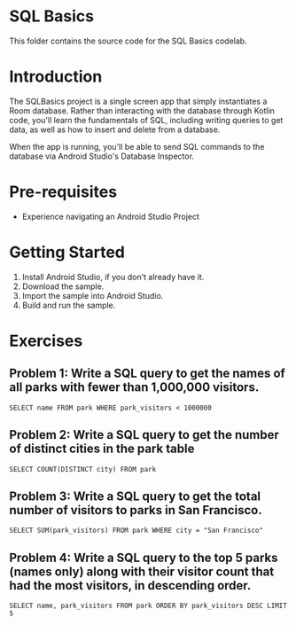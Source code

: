 # SQL Basics

This folder contains the source code for the SQL Basics codelab.

# Introduction

The SQLBasics project is a single screen app that simply instantiates a Room database. Rather than interacting with the database through Kotlin code, you'll learn the fundamentals of SQL, including writing queries to get data, as well as how to insert and delete from a database.

When the app is running, you'll be able to send SQL commands to the database via Android Studio's Database Inspector.

# Pre-requisites

* Experience navigating an Android Studio Project

# Getting Started

1. Install Android Studio, if you don't already have it.
2. Download the sample.
3. Import the sample into Android Studio.
4. Build and run the sample.

# Exercises

## Problem 1: Write a SQL query to get the names of all parks with fewer than 1,000,000 visitors.

`
SELECT name FROM park
WHERE park_visitors < 1000000
`

## Problem 2: Write a SQL query to get the number of distinct cities in the park table

`
SELECT COUNT(DISTINCT city) FROM park
`

## Problem 3: Write a SQL query to get the total number of visitors to parks in San Francisco.

`
SELECT SUM(park_visitors) FROM park
WHERE city = "San Francisco"
`

## Problem 4: Write a SQL query to the top 5 parks (names only) along with their visitor count that had the most visitors, in descending order.

`
SELECT name, park_visitors FROM park
ORDER BY park_visitors DESC
LIMIT 5
`
